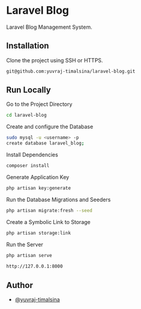 
# Laravel Blog

 Laravel Blog Management System.



## Installation

Clone the project using SSH or HTTPS.

```bash
git@github.com:yuvraj-timalsina/laravel-blog.git
```
    
## Run Locally

Go to the Project Directory

```bash
cd laravel-blog
```
Create and configure the Database

```bash
sudo mysql -u <username> -p
create database laravel_blog;
```
Install Dependencies

```bash
composer install
```

Generate Application Key

```bash
php artisan key:generate
```

Run the Database Migrations and Seeders

```bash
php artisan migrate:fresh --seed
```

Create a Symbolic Link to Storage

```bash
php artisan storage:link
```

Run the Server

```bash
php artisan serve
  
http://127.0.0.1:8000
```


## Author

- [@yuvraj-timalsina](https://www.github.com/yuvraj-timalsina)
